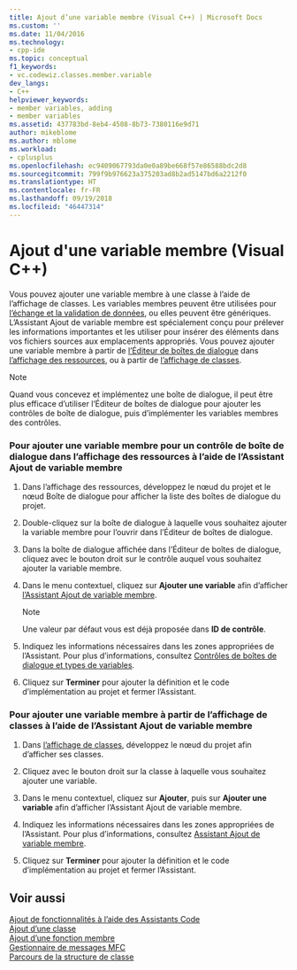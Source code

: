 ```yaml
---
title: Ajout d’une variable membre (Visual C++) | Microsoft Docs
ms.custom: ''
ms.date: 11/04/2016
ms.technology:
- cpp-ide
ms.topic: conceptual
f1_keywords:
- vc.codewiz.classes.member.variable
dev_langs:
- C++
helpviewer_keywords:
- member variables, adding
- member variables
ms.assetid: 437783bd-8eb4-4508-8b73-7380116e9d71
author: mikeblome
ms.author: mblome
ms.workload:
- cplusplus
ms.openlocfilehash: ec9409067793da0e0a89be668f57e86588bdc2d8
ms.sourcegitcommit: 799f9b976623a375203ad8b2ad5147bd6a2212f0
ms.translationtype: HT
ms.contentlocale: fr-FR
ms.lasthandoff: 09/19/2018
ms.locfileid: "46447314"
---
```

# <a name="adding-a-member-variable--visual-c"></a>Ajout d'une variable membre (Visual C++)

Vous pouvez ajouter une variable membre à une classe à l’aide de l’affichage de classes. Les variables membres peuvent être utilisées pour [l’échange et la validation de données](../mfc/dialog-data-exchange-and-validation.md), ou elles peuvent être génériques. L’Assistant Ajout de variable membre est spécialement conçu pour prélever les informations importantes et les utiliser pour insérer des éléments dans vos fichiers sources aux emplacements appropriés. Vous pouvez ajouter une variable membre à partir de [l’Éditeur de boîtes de dialogue](../windows/dialog-editor.md) dans [l’affichage des ressources](../windows/resource-view-window.md), ou à partir de [l’affichage de classes](/visualstudio/ide/viewing-the-structure-of-code).

> [!NOTE]
>  Quand vous concevez et implémentez une boîte de dialogue, il peut être plus efficace d’utiliser l’Éditeur de boîtes de dialogue pour ajouter les contrôles de boîte de dialogue, puis d’implémenter les variables membres des contrôles.

### <a name="to-add-a-member-variable-for-a-dialog-control-in-resource-view-using-the-add-member-variable-wizard"></a>Pour ajouter une variable membre pour un contrôle de boîte de dialogue dans l’affichage des ressources à l’aide de l’Assistant Ajout de variable membre

1. Dans l’affichage des ressources, développez le nœud du projet et le nœud Boîte de dialogue pour afficher la liste des boîtes de dialogue du projet.

1. Double-cliquez sur la boîte de dialogue à laquelle vous souhaitez ajouter la variable membre pour l’ouvrir dans l’Éditeur de boîtes de dialogue.

1. Dans la boîte de dialogue affichée dans l’Éditeur de boîtes de dialogue, cliquez avec le bouton droit sur le contrôle auquel vous souhaitez ajouter la variable membre.

1. Dans le menu contextuel, cliquez sur **Ajouter une variable** afin d’afficher [l’Assistant Ajout de variable membre](../ide/add-member-variable-wizard.md).

   > [!NOTE]
   > Une valeur par défaut vous est déjà proposée dans **ID de contrôle**.

1. Indiquez les informations nécessaires dans les zones appropriées de l’Assistant. Pour plus d’informations, consultez [Contrôles de boîtes de dialogue et types de variables](../ide/dialog-box-controls-and-variable-types.md).

1. Cliquez sur **Terminer** pour ajouter la définition et le code d’implémentation au projet et fermer l’Assistant.

### <a name="to-add-a-member-variable-from-class-view-using-the-add-member-variable-wizard"></a>Pour ajouter une variable membre à partir de l’affichage de classes à l’aide de l’Assistant Ajout de variable membre

1. Dans [l’affichage de classes](/visualstudio/ide/viewing-the-structure-of-code), développez le nœud du projet afin d’afficher ses classes.

1. Cliquez avec le bouton droit sur la classe à laquelle vous souhaitez ajouter une variable.

1. Dans le menu contextuel, cliquez sur **Ajouter**, puis sur **Ajouter une variable** afin d’afficher l’Assistant Ajout de variable membre.

1. Indiquez les informations nécessaires dans les zones appropriées de l’Assistant. Pour plus d’informations, consultez [Assistant Ajout de variable membre](../ide/add-member-variable-wizard.md).

1. Cliquez sur **Terminer** pour ajouter la définition et le code d’implémentation au projet et fermer l’Assistant.

## <a name="see-also"></a>Voir aussi

[Ajout de fonctionnalités à l’aide des Assistants Code](../ide/adding-functionality-with-code-wizards-cpp.md)<br>
[Ajout d’une classe](../ide/adding-a-class-visual-cpp.md)<br>
[Ajout d’une fonction membre](../ide/adding-a-member-function-visual-cpp.md)<br>
[Gestionnaire de messages MFC](../mfc/reference/adding-an-mfc-message-handler.md)<br>
[Parcours de la structure de classe](../ide/navigating-the-class-structure-visual-cpp.md)